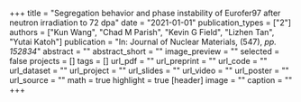 +++
title = "Segregation behavior and phase instability of Eurofer97 after neutron irradiation to 72 dpa"
date = "2021-01-01"
publication_types = ["2"]
authors = ["Kun Wang", "Chad M Parish", "Kevin G Field", "Lizhen Tan", "Yutai Katoh"]
publication = "In: Journal of Nuclear Materials, (547), _pp. 152834_"
abstract = ""
abstract_short = ""
image_preview = ""
selected = false
projects = []
tags = []
url_pdf = ""
url_preprint = ""
url_code = ""
url_dataset = ""
url_project = ""
url_slides = ""
url_video = ""
url_poster = ""
url_source = ""
math = true
highlight = true
[header]
image = ""
caption = ""
+++
